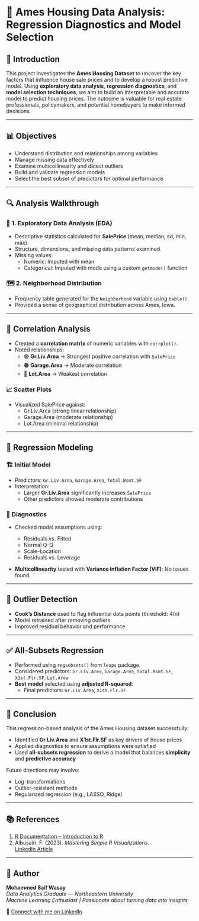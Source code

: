 # 🏡 Ames Housing Data Analysis: Regression Diagnostics and Model Selection

## 📘 Introduction

This project investigates the **Ames Housing Dataset** to uncover the key factors that influence house sale prices and to develop a robust predictive model. Using **exploratory data analysis**, **regression diagnostics**, and **model selection techniques**, we aim to build an interpretable and accurate model to predict housing prices. The outcome is valuable for real estate professionals, policymakers, and potential homebuyers to make informed decisions.

---

## 📊 Objectives

- Understand distribution and relationships among variables
- Manage missing data effectively
- Examine multicollinearity and detect outliers
- Build and validate regression models
- Select the best subset of predictors for optimal performance

---

## 🔍 Analysis Walkthrough

### 🧪 1. Exploratory Data Analysis (EDA)

- Descriptive statistics calculated for **SalePrice** (mean, median, sd, min, max).
- Structure, dimensions, and missing data patterns examined.
- Missing values:
  - Numeric: Imputed with mean
  - Categorical: Imputed with mode using a custom `getmode()` function

### 🗺️ 2. Neighborhood Distribution

- Frequency table generated for the `Neighborhood` variable using `table()`.
- Provided a sense of geographical distribution across Ames, Iowa.

---

## 🔗 Correlation Analysis

- Created a **correlation matrix** of numeric variables with `corrplot()`.
- Noted relationships:
  - 🟢 **Gr.Liv.Area** → Strongest positive correlation with `SalePrice`
  - 🟠 **Garage.Area** → Moderate correlation
  - 🔴 **Lot.Area** → Weakest correlation

### 📈 Scatter Plots

- Visualized SalePrice against:
  - Gr.Liv.Area (strong linear relationship)
  - Garage.Area (moderate relationship)
  - Lot.Area (minimal relationship)

---

## 📐 Regression Modeling

### 🏗️ Initial Model

- Predictors: `Gr.Liv.Area`, `Garage.Area`, `Total.Bsmt.SF`
- Interpretation:
  - Larger **Gr.Liv.Area** significantly increases `SalePrice`
  - Other predictors showed moderate contributions

### 🧪 Diagnostics

- Checked model assumptions using:
  - Residuals vs. Fitted
  - Normal Q-Q
  - Scale-Location
  - Residuals vs. Leverage

- **Multicollinearity** tested with **Variance Inflation Factor (VIF)**: No issues found.

---

## 🚨 Outlier Detection

- **Cook’s Distance** used to flag influential data points (threshold: 4/n)
- Model retrained after removing outliers
- Improved residual behavior and performance

---

## ✅ All-Subsets Regression

- Performed using `regsubsets()` from `leaps` package
- Considered predictors: `Gr.Liv.Area`, `Garage.Area`, `Total.Bsmt.SF`, `X1st.Flr.SF`, `Lot.Area`
- **Best model** selected using **adjusted R-squared**:
  - Final predictors: `Gr.Liv.Area`, `X1st.Flr.SF`

---

## 🧾 Conclusion

This regression-based analysis of the Ames Housing dataset successfully:

- Identified **Gr.Liv.Area** and **X1st.Flr.SF** as key drivers of house prices
- Applied diagnostics to ensure assumptions were satisfied
- Used **all-subsets regression** to derive a model that balances **simplicity** and **predictive accuracy**

Future directions may involve:
- Log-transformations
- Outlier-resistant methods
- Regularized regression (e.g., LASSO, Ridge)

---

## 📚 References

1. [R Documentation – Introduction to R](https://cran.r-project.org/doc/manuals/r-release/R-intro.html#Related-software-and-documentation)
2. Albusairi, F. (2023). *Mastering Simple R Visualizations*.  
   [LinkedIn Article](https://www.linkedin.com/pulse/mastering-simple-r-visualizations-from-scatterplots-heat-albusairi/)

---

## 🧠 Author
**Mohammed Saif Wasay**  
*Data Analytics Graduate — Northeastern University*  
*Machine Learning Enthusiast | Passionate about turning data into insights*

🔗 [Connect with me on LinkedIn](https://www.linkedin.com/in/mohammed-saif-wasay-4b3b64199/)
